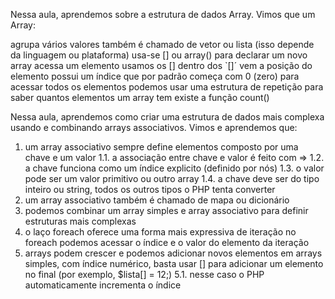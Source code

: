 Nessa aula, aprendemos sobre a estrutura de dados Array. Vimos que um Array:

agrupa vários valores
também é chamado de vetor ou lista (isso depende da linguagem ou plataforma)
usa-se [] ou array() para declarar um novo array
acessa um elemento usamos os []
dentro dos `[]´ vem a posição do elemento
possui um índice que por padrão começa com 0 (zero)
para acessar todos os elementos podemos usar uma estrutura de repetição
para saber quantos elementos um array tem existe a função count()

Nessa aula, aprendemos como criar uma estrutura de dados mais complexa usando e combinando arrays associativos. Vimos e aprendemos que:

1. um array associativo sempre define elementos composto por uma chave e um valor
1.1. a associação entre chave e valor é feito com =>
1.2. a chave funciona como um índice explicito (definido por nós)
1.3. o valor pode ser um valor primitivo ou outro array
1.4. a chave deve ser do tipo inteiro ou string, todos os outros tipos o PHP tenta converter
2. um array associativo também é chamado de mapa ou dicionário
3. podemos combinar um array simples e array associativo para definir estruturas mais complexas
4. o laço foreach oferece uma forma mais expressiva de iteração
no foreach podemos acessar o índice e o valor do elemento da iteração
5. arrays podem crescer e podemos adicionar novos elementos
em arrays simples, com índice numérico, basta usar [] para adicionar um elemento no final (por exemplo, $lista[] = 12;)
5.1. nesse caso o PHP automaticamente incrementa o índice